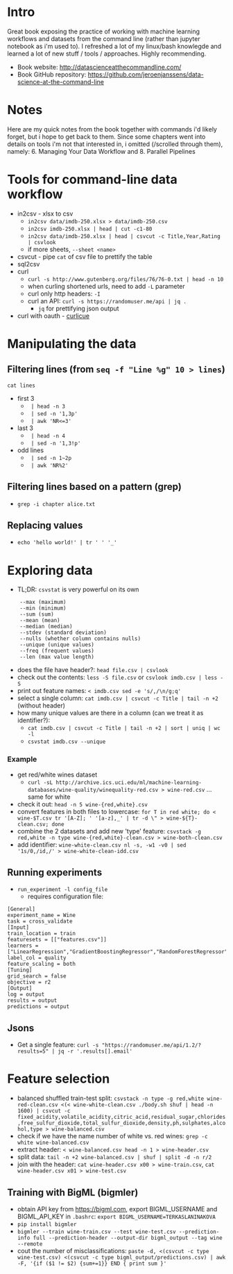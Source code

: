 # Intro
Great book exposing the practice of working with machine learning workflows and datasets from the command line (rather than jupyter notebook as i'm used to). I refreshed a lot of my linux/bash knowlegde and learned a lot of new stuff / tools / approaches. Highly recommending.

* Book website: http://datascienceatthecommandline.com/
* Book GitHub repository: https://github.com/jeroenjanssens/data-science-at-the-command-line

# Notes
Here are my quick notes from the book together with commands i'd likely forget, but i hope to get back to them. 
Since some chapters went into details on tools i'm not that interested in, i omitted (/scrolled through them), namely: 6. Managing Your Data Workflow and 8. Parallel Pipelines

# Tools for command-line data workflow
* in2csv - xlsx to csv
    - `in2csv data/imdb-250.xlsx > data/imdb-250.csv`
    - `in2csv imdb-250.xlsx | head | cut -c1-80`
    - `in2csv data/imdb-250.xlsx | head | csvcut -c Title,Year,Rating | csvlook`
    - if more sheets, `--sheet <name>`
* csvcut - pipe `cat` of csv file to prettify the table
* sql2csv
* curl
    - `curl -s http://www.gutenberg.org/files/76/76-0.txt | head -n 10`
    - when curling shortened urls, need to add `-L` parameter
    - curl only http headers: `-I`
    - curl an API: `curl -s https://randomuser.me/api | jq .`
        - `jq` for prettifying json output
* curl with oauth - [curlicue](https://github.com/decklin/curlicue)

# Manipulating the data

## Filtering lines (from `seq -f "Line %g" 10 > lines`)
`cat lines `
- first 3
    - ` | head -n 3`
    - ` | sed -n '1,3p'`
    - ` | awk 'NR<=3'`
- last 3
    - ` | head -n 4`
    - ` | sed -n '1,3!p'`
- odd lines
    - ` | sed -n 1~2p`
    - ` | awk 'NR%2'`

## Filtering lines based on a pattern (grep)
- `grep -i chapter alice.txt`

## Replacing values
- `echo 'hello world!' | tr ' ' '_'`

# Exploring data
- TL;DR: `csvstat` is very powerful on its own
```
    --max (maximum)
    --min (minimum)
    --sum (sum)
    --mean (mean)
    --median (median)
    --stdev (standard deviation)
    --nulls (whether column contains nulls)
    --unique (unique values)
    --freq (frequent values)
    --len (max value length)
```
- does the file have header?: `head file.csv | csvlook`
- check out the contents: `less -S file.csv` or `csvlook imdb.csv | less -S`
- print out feature names: `< imdb.csv sed -e 's/,/\n/g;q'`
- select a single column: `cat imdb.csv | csvcut -c Title | tail -n +2` (without header)
- how many unique values are there in a column (can we treat it as identifier?): 
    - `cat imdb.csv | csvcut -c Title | tail -n +2 | sort | uniq | wc -l`
    - `csvstat imdb.csv --unique`

### Example
- get red/white wines dataset
    - `curl -sL http://archive.ics.uci.edu/ml/machine-learning-databases/wine-quality/winequality-red.csv > wine-red.csv` ... same for white
- check it out: `head -n 5 wine-{red,white}.csv`
- convert features in both files to lowercase: `for T in red white; do < wine-$T.csv tr '[A-Z]; ' '[a-z],_' | tr -d \" > wine-${T}-clean.csv; done`
- combine the 2 datasets and add new 'type' feature: `csvstack -g red,white -n type wine-{red,white}-clean.csv > wine-both-clean.csv`
- add identifier: `wine-white-clean.csv nl -s, -w1 -v0 | sed '1s/0,/id,/' > wine-white-clean-idd.csv`

## Running experiments
- `run_experiment -l config_file` 
    - requires configuration file:
```
[General]
experiment_name = Wine
task = cross_validate
[Input]
train_location = train
featuresets = [["features.csv"]]
learners = ["LinearRegression","GradientBoostingRegressor","RandomForestRegressor"]
label_col = quality
feature_scaling = both
[Tuning]
grid_search = false
objective = r2
[Output]
log = output
results = output
predictions = output
```

## Jsons
- Get a single feature: `curl -s "https://randomuser.me/api/1.2/?results=5" | jq -r '.results[].email'`

# Feature selection
- balanced shuffled train-test split: `csvstack -n type -g red,white wine-red-clean.csv <(< wine-white-clean.csv ./body.sh shuf | head -n 1600) | csvcut -c fixed_acidity,volatile_acidity,citric_acid,residual_sugar,chlorides,free_sulfur_dioxide,total_sulfur_dioxide,density,ph,sulphates,alcohol,type > wine-balanced.csv`
- check if we have the name number of white vs. red wines: `grep -c white wine-balanced.csv`
- extract header: `< wine-balanced.csv head -n 1 > wine-header.csv`
- split data: `tail -n +2 wine-balanced.csv | shuf | split -d -n r/2`
- join with the header: `cat wine-header.csv x00 > wine-train.csv`, `cat wine-header.csv x01 > wine-test.csv`

## Training with BigML (bigmler)
- obtain API key from https://bigml.com, export BIGML_USERNAME and BIGML_API_KEY in `.bashrc`: `export BIGML_USERNAME=TERKASLANINAKOVA`
- `pip install bigmler`
- `bigmler --train wine-train.csv --test wine-test.csv --prediction-info full --prediction-header --output-dir bigml_output --tag wine --remote`
- cout the number of misclassifications: `paste -d, <(csvcut -c type wine-test.csv) <(csvcut -c type bigml_output/predictions.csv) | awk -F, '{if ($1 != $2) {sum+=1}} END { print sum }'`